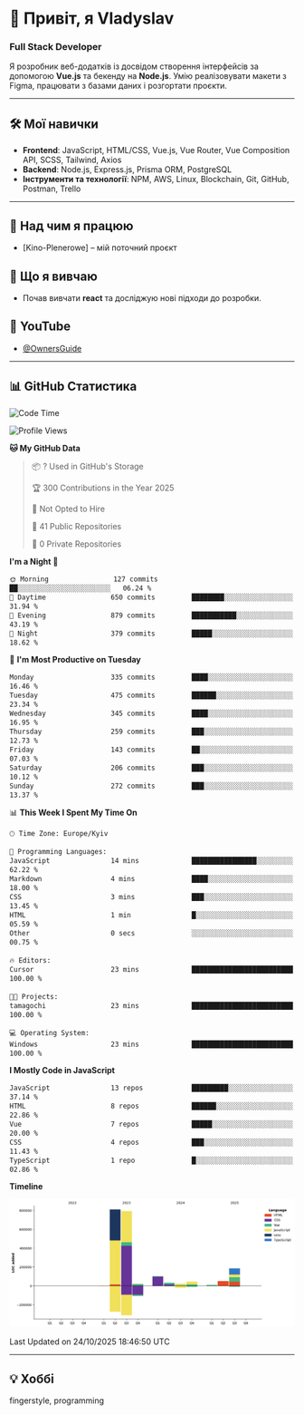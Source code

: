 # 👋 Привіт, я Vladyslav  
### Full Stack Developer  

Я розробник веб-додатків із досвідом створення інтерфейсів за допомогою **Vue.js** та бекенду на **Node.js**. Умію реалізовувати макети з Figma, працювати з базами даних і розгортати проєкти.

---

## 🛠 Мої навички  
- **Frontend**: JavaScript, HTML/CSS, Vue.js, Vue Router, Vue Composition API, SCSS, Tailwind, Axios  
- **Backend**: Node.js, Express.js, Prisma ORM, PostgreSQL  
- **Інструменти та технології**: NPM, AWS, Linux, Blockchain, Git, GitHub, Postman, Trello  

---

## 🔭 Над чим я працюю  
- [Kino-Plenerowe] – мій поточний проєкт

## 🌱 Що я вивчаю  
- Почав вивчати **react** та досліджую нові підходи до розробки.

## 🎥 YouTube  
- [@OwnersGuide](https://www.youtube.com/@OwnersGuide-)
  
---

## 📊 GitHub Статистика  
<!--START_SECTION:waka-->
![Code Time](http://img.shields.io/badge/Code%20Time-104%20hrs%2042%20mins-blue)

![Profile Views](http://img.shields.io/badge/Profile%20Views-0-blue)

**🐱 My GitHub Data** 

> 📦 ? Used in GitHub's Storage 
 > 
> 🏆 300 Contributions in the Year 2025
 > 
> 🚫 Not Opted to Hire
 > 
> 📜 41 Public Repositories 
 > 
> 🔑 0 Private Repositories 
 > 
**I'm a Night 🦉** 

```text
🌞 Morning                127 commits         ██░░░░░░░░░░░░░░░░░░░░░░░   06.24 % 
🌆 Daytime                650 commits         ████████░░░░░░░░░░░░░░░░░   31.94 % 
🌃 Evening                879 commits         ███████████░░░░░░░░░░░░░░   43.19 % 
🌙 Night                  379 commits         █████░░░░░░░░░░░░░░░░░░░░   18.62 % 
```
📅 **I'm Most Productive on Tuesday** 

```text
Monday                   335 commits         ████░░░░░░░░░░░░░░░░░░░░░   16.46 % 
Tuesday                  475 commits         ██████░░░░░░░░░░░░░░░░░░░   23.34 % 
Wednesday                345 commits         ████░░░░░░░░░░░░░░░░░░░░░   16.95 % 
Thursday                 259 commits         ███░░░░░░░░░░░░░░░░░░░░░░   12.73 % 
Friday                   143 commits         ██░░░░░░░░░░░░░░░░░░░░░░░   07.03 % 
Saturday                 206 commits         ███░░░░░░░░░░░░░░░░░░░░░░   10.12 % 
Sunday                   272 commits         ███░░░░░░░░░░░░░░░░░░░░░░   13.37 % 
```


📊 **This Week I Spent My Time On** 

```text
🕑︎ Time Zone: Europe/Kyiv

💬 Programming Languages: 
JavaScript               14 mins             ████████████████░░░░░░░░░   62.22 % 
Markdown                 4 mins              ████░░░░░░░░░░░░░░░░░░░░░   18.00 % 
CSS                      3 mins              ███░░░░░░░░░░░░░░░░░░░░░░   13.45 % 
HTML                     1 min               █░░░░░░░░░░░░░░░░░░░░░░░░   05.59 % 
Other                    0 secs              ░░░░░░░░░░░░░░░░░░░░░░░░░   00.75 % 

🔥 Editors: 
Cursor                   23 mins             █████████████████████████   100.00 % 

🐱‍💻 Projects: 
tamagochi                23 mins             █████████████████████████   100.00 % 

💻 Operating System: 
Windows                  23 mins             █████████████████████████   100.00 % 
```

**I Mostly Code in JavaScript** 

```text
JavaScript               13 repos            █████████░░░░░░░░░░░░░░░░   37.14 % 
HTML                     8 repos             ██████░░░░░░░░░░░░░░░░░░░   22.86 % 
Vue                      7 repos             █████░░░░░░░░░░░░░░░░░░░░   20.00 % 
CSS                      4 repos             ███░░░░░░░░░░░░░░░░░░░░░░   11.43 % 
TypeScript               1 repo              █░░░░░░░░░░░░░░░░░░░░░░░░   02.86 % 
```



**Timeline**

![Lines of Code chart](https://raw.githubusercontent.com/owner6/owner6/main/assets/bar_graph.png)


 Last Updated on 24/10/2025 18:46:50 UTC
<!--END_SECTION:waka-->




---

## 💡 Хоббі  
fingerstyle, programming  
